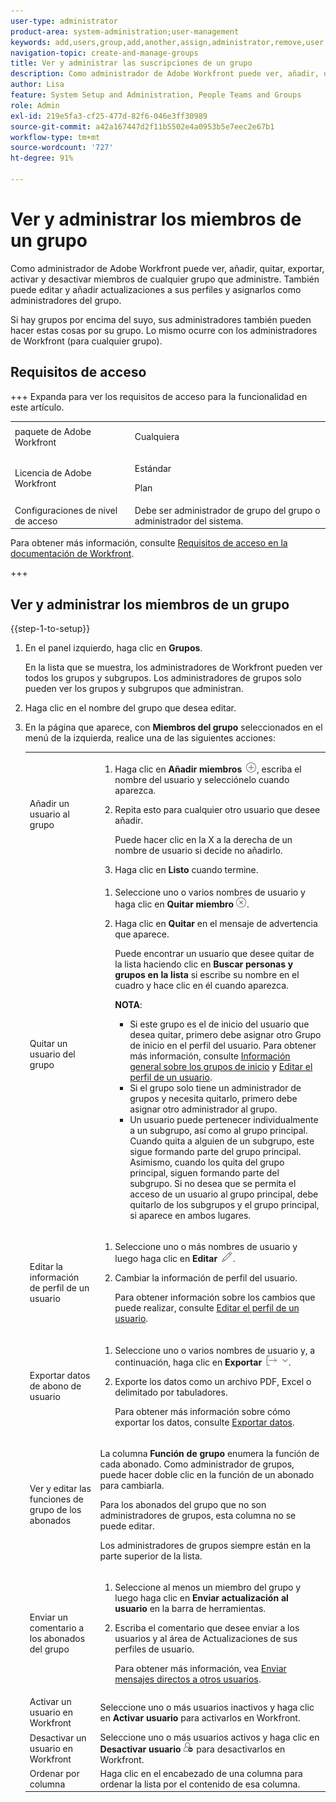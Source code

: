 ```yaml
---
user-type: administrator
product-area: system-administration;user-management
keywords: add,users,group,add,another,assign,administrator,remove,user,view,roles,members,export,membership,data
navigation-topic: create-and-manage-groups
title: Ver y administrar las suscripciones de un grupo
description: Como administrador de Adobe Workfront puede ver, añadir, quitar, exportar, activar y desactivar miembros de cualquier grupo que administre. También puede editar y añadir actualizaciones a sus perfiles y asignarlos como administradores del grupo.
author: Lisa
feature: System Setup and Administration, People Teams and Groups
role: Admin
exl-id: 219e5fa3-cf25-477d-82f6-046e3ff30989
source-git-commit: a42a167447d2f11b5502e4a0953b5e7eec2e67b1
workflow-type: tm+mt
source-wordcount: '727'
ht-degree: 91%

---
```


# Ver y administrar los miembros de un grupo

Como administrador de Adobe Workfront puede ver, añadir, quitar, exportar, activar y desactivar miembros de cualquier grupo que administre. También puede editar y añadir actualizaciones a sus perfiles y asignarlos como administradores del grupo.

Si hay grupos por encima del suyo, sus administradores también pueden hacer estas cosas por su grupo. Lo mismo ocurre con los administradores de Workfront (para cualquier grupo).

## Requisitos de acceso

+++ Expanda para ver los requisitos de acceso para la funcionalidad en este artículo.

<table style="table-layout:auto"> 
 <col> 
 <col> 
 <tbody> 
  <tr> 
   <td>paquete de Adobe Workfront</td> 
   <td><p>Cualquiera</p></td> 
  </tr> 
  <tr> 
   <td>Licencia de Adobe Workfront</td> 
   <td><p>Estándar</p>
       <p>Plan</p></td>
  </tr>
  <tr> 
   <td>Configuraciones de nivel de acceso</td> 
   <td>Debe ser administrador de grupo del grupo o administrador del sistema.</td>
  </tr>
 </tbody> 
</table>

Para obtener más información, consulte [Requisitos de acceso en la documentación de Workfront](/help/quicksilver/administration-and-setup/add-users/access-levels-and-object-permissions/access-level-requirements-in-documentation.md).

+++

## Ver y administrar los miembros de un grupo

{{step-1-to-setup}}

1. En el panel izquierdo, haga clic en **Grupos**.

   En la lista que se muestra, los administradores de Workfront pueden ver todos los grupos y subgrupos. Los administradores de grupos solo pueden ver los grupos y subgrupos que administran.

1. Haga clic en el nombre del grupo que desea editar.
1. En la página que aparece, con **Miembros del grupo** seleccionados en el menú de la izquierda, realice una de las siguientes acciones:

   <table style="table-layout:auto"> 
    <col> 
    <col> 
    <tbody> 
     <tr> 
      <td role="rowheader">Añadir un usuario al grupo</td> 
      <td> 
       <ol> 
        <li>Haga clic en <strong>Añadir miembros</strong> <img src="assets/add-icon-plus-in-circle.png">, escriba el nombre del usuario y selecciónelo cuando aparezca.</li>
        <li> <p>Repita esto para cualquier otro usuario que desee añadir.</p> <p>Puede hacer clic en la X a la derecha de un nombre de usuario si decide no añadirlo.</p> </li>
        <li>Haga clic en <strong>Listo</strong> cuando termine.</li>
       </ol> </td> 
     </tr> 
     <tr> 
      <td role="rowheader">Quitar un usuario del grupo</td> 
      <td> 
       <ol> 
        <li>Seleccione uno o varios nombres de usuario y haga clic en <strong>Quitar miembro</strong><img src="assets/remove-icon---x-in-circle.png">.</li> 
        <li> <p>Haga clic en <strong>Quitar</strong> en el mensaje de advertencia que aparece.</p> <p>Puede encontrar un usuario que desee quitar de la lista haciendo clic en <strong>Buscar personas y grupos en la lista</strong> si escribe su nombre en el cuadro y hace clic en él cuando aparezca.</p> <p><b>NOTA</b>:  
          <ul> 
           <li>Si este grupo es el de inicio del usuario que desea quitar, primero debe asignar otro Grupo de inicio en el perfil del usuario. Para obtener más información, consulte <a href="../../../administration-and-setup/manage-groups/groups-overview/home-groups.md" class="MCXref xref">Información general sobre los grupos de inicio</a> y <a href="../../../administration-and-setup/add-users/create-and-manage-users/edit-a-users-profile.md" class="MCXref xref">Editar el perfil de un usuario</a>.</li> 
           <li>Si el grupo solo tiene un administrador de grupos y necesita quitarlo, primero debe asignar otro administrador al grupo.</li> 
           <li>Un usuario puede pertenecer individualmente a un subgrupo, así como al grupo principal. Cuando quita a alguien de un subgrupo, este sigue formando parte del grupo principal. Asimismo, cuando los quita del grupo principal, siguen formando parte del subgrupo. Si no desea que se permita el acceso de un usuario al grupo principal, debe quitarlo de los subgrupos y el grupo principal, si aparece en ambos lugares.</li> 
          </ul> </p> </li> 
       </ol> </td> 
     </tr> 
     <tr> 
      <td role="rowheader">Editar la información de perfil de un usuario</td> 
      <td> 
       <ol> 
        <li>Seleccione uno o más nombres de usuario y luego haga clic en <strong>Editar</strong> <img src="assets/edit-icon.png">.</li> 
        <li> <p>Cambiar la información de perfil del usuario.</p> <p>Para obtener información sobre los cambios que puede realizar, consulte <a href="../../../administration-and-setup/add-users/create-and-manage-users/edit-a-users-profile.md" class="MCXref xref">Editar el perfil de un usuario</a>.</p> </li> 
       </ol> </td> 
     </tr> 
     <tr> 
      <td role="rowheader">Exportar datos de abono de usuario</td> 
      <td> 
       <ol> 
        <li>Seleccione uno o varios nombres de usuario y, a continuación, haga clic en <strong>Exportar</strong> <img src="assets/export.png">.</li> 
        <li> <p>Exporte los datos como un archivo PDF, Excel o delimitado por tabuladores.</p> <p>Para obtener más información sobre cómo exportar los datos, consulte <a href="../../../reports-and-dashboards/reports/creating-and-managing-reports/export-data.md" class="MCXref xref">Exportar datos</a>.</p> </li> 
       </ol> </td> 
     </tr> 
     <tr> 
      <td role="rowheader">Ver y editar las funciones de grupo de los abonados</td> 
      <td> <p>La columna <strong>Función de grupo</strong> enumera la función de cada abonado. Como administrador de grupos, puede hacer doble clic en la función de un abonado para cambiarla.</p> <p>Para los abonados del grupo que no son administradores de grupos, esta columna no se puede editar.</p> <p>Los administradores de grupos siempre están en la parte superior de la lista.</p> </td> 
     </tr> 
     <tr> 
      <td role="rowheader">Enviar un comentario a los abonados del grupo</td> 
      <td> 
       <ol> 
        <li>Seleccione al menos un miembro del grupo y luego haga clic en <strong>Enviar actualización al usuario</strong> en la barra de herramientas.</li> 
        <li><p>Escriba el comentario que desee enviar a los usuarios y al área de Actualizaciones de sus perfiles de usuario.</p>
        <p>Para obtener más información, vea <a href="/help/quicksilver/people-teams-and-groups/work-directly-with-others/send-direct-messages-to-other-users.md">Enviar mensajes directos a otros usuarios</a>.</p></li> 
       </ol> </td> 
     </tr> 
     <tr> 
      <td role="rowheader">Activar un usuario en Workfront</td> 
      <td>Seleccione uno o más usuarios inactivos y haga clic en <strong>Activar usuario</strong> para activarlos en Workfront. </td> 
     </tr> 
     <tr> 
      <td role="rowheader">Desactivar un usuario en Workfront</td> 
      <td>Seleccione uno o más usuarios activos y haga clic en <strong>Desactivar usuario</strong><img src="assets/deactivate-user.png"> para desactivarlos en Workfront.</td> 
     </tr> 
     <tr> 
      <td role="rowheader">Ordenar por columna</td> 
      <td>Haga clic en el encabezado de una columna para ordenar la lista por el contenido de esa columna.</td> 
     </tr> 
    </tbody> 
   </table>
